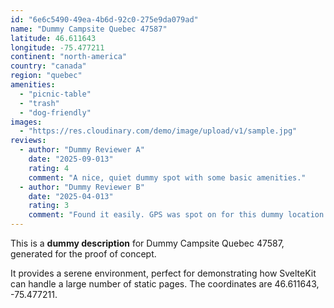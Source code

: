 ```yaml
---
id: "6e6c5490-49ea-4b6d-92c0-275e9da079ad"
name: "Dummy Campsite Quebec 47587"
latitude: 46.611643
longitude: -75.477211
continent: "north-america"
country: "canada"
region: "quebec"
amenities:
  - "picnic-table"
  - "trash"
  - "dog-friendly"
images:
  - "https://res.cloudinary.com/demo/image/upload/v1/sample.jpg"
reviews:
  - author: "Dummy Reviewer A"
    date: "2025-09-013"
    rating: 4
    comment: "A nice, quiet dummy spot with some basic amenities."
  - author: "Dummy Reviewer B"
    date: "2025-04-013"
    rating: 3
    comment: "Found it easily. GPS was spot on for this dummy location."
---
```


This is a **dummy description** for Dummy Campsite Quebec 47587, generated for the proof of concept.

It provides a serene environment, perfect for demonstrating how SvelteKit can handle a large number of static pages. The coordinates are 46.611643, -75.477211.
